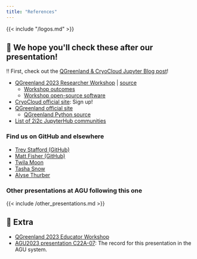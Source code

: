 ```yaml
---
title: "References"
---
```


{{< include "/logos.md" >}}


## :link: We hope you'll check these after our presentation!

:bangbang: First, check out the
[QGreenland & CryoCloud Jupyter Blog post](https://blog.jupyter.org/desktop-gis-software-in-the-cloud-with-jupyterhub-ddced297019a)!

* [QGreenland 2023 Researcher Workshop](https://qgreenland-workshop-2023-researcher.github.io/)
  | [source](https://github.com/qgreenland-workshop-2023-researcher/qgreenland-workshop-2023-researcher.github.io)
    * [Workshop outcomes](https://qgreenland-workshop-2023-researcher.github.io/outcomes/)
    * [Workshop open-source software](https://qgreenland-workshop-2023-researcher.github.io/content/built-with-open-source.html)
* [CryoCloud official site](https://cryointhecloud.com/): Sign up!
* [QGreenland official site](https://qgreenland.org)
    * [QGreenland Python source](https://github.com/nsidc/qgreenland)
* [List of 2i2c JupyterHub communities](https://infrastructure.2i2c.org/reference/hubs/)


### Find us on GitHub and elsewhere

* [Trey Stafford (GitHub)](https://github.com/trey-stafford)
* [Matt Fisher (GitHub)](https://github.com/mfisher87)
* [Twila Moon](https://nsidc.org/about/about-nsidc/what-we-do/our-people/twila_moon)
* [Tasha Snow](https://geophysics.mines.edu/project/tasha-snow/)
* [Alyse Thurber](https://cires.colorado.edu/outreach/)


### Other presentations at AGU following this one

{{< include /other_presentations.md >}}


## :tada: Extra

* [QGreenland 2023 Educator Workshop](https://qgreenland-workshop-2023-educator.github.io/)
* [AGU2023 presentation C22A-07](https://agu.confex.com/agu/fm23/meetingapp.cgi/Paper/1365725):
  The record for this presentation in the AGU system.
